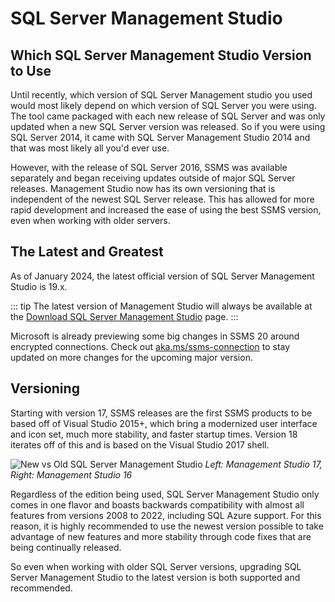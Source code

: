 # SQL Server Management Studio

## Which SQL Server Management Studio Version to Use

Until recently, which version of SQL Server Management studio you used would
most likely depend on which version of SQL Server you were using. The tool
came packaged with each new release of SQL Server and was only updated
when a new SQL Server version was released. So if you were using SQL Server 2014,
it came with SQL Server Management Studio 2014 and that was most likely all you'd ever use.

However, with the release of SQL Server 2016, SSMS was available separately
and began receiving updates outside of major SQL Server releases. Management Studio
now has its own versioning that is independent of the newest SQL Server release. This has
allowed for more rapid development and increased the ease of using the best SSMS version,
even when working with older servers.

## The Latest and Greatest

As of January 2024, the latest official version of SQL Server Management Studio is 19.x.

::: tip
The latest version of Management Studio will always be available at the [Download SQL Server Management Studio][ssms] page.
:::

Microsoft is already previewing some big changes in SSMS 20 around encrypted connections. Check out [aka.ms/ssms-connection][ssms-connection]
to stay updated on more changes for the upcoming major version.

## Versioning

Starting with version 17, SSMS releases are the first SSMS products to be based off of Visual Studio 2015+,
which bring a modernized user interface and icon set, much more stability, and faster
startup times. Version 18 iterates off of this and is based on the Visual Studio 2017 shell.

![New vs Old SQL Server Management Studio](/new_vs_old_ssms.png)
*Left: Management Studio 17, Right: Management Studio 16*

Regardless of the edition being used, SQL Server Management Studio only comes in one flavor
and boasts backwards compatibility with almost all features from versions 2008 to 2022, including SQL Azure support. For this reason, it is highly recommended to use the newest version possible to take advantage of new features and more stability through code fixes that are being continually released.

So even when working with older SQL Server versions, upgrading SQL Server Management Studio
to the latest version is both supported and recommended.

[ssms]: https://docs.microsoft.com/en-us/sql/ssms/download-sql-server-management-studio-ssms
[ssms-connection]: https://aka.ms/ssms-connection
